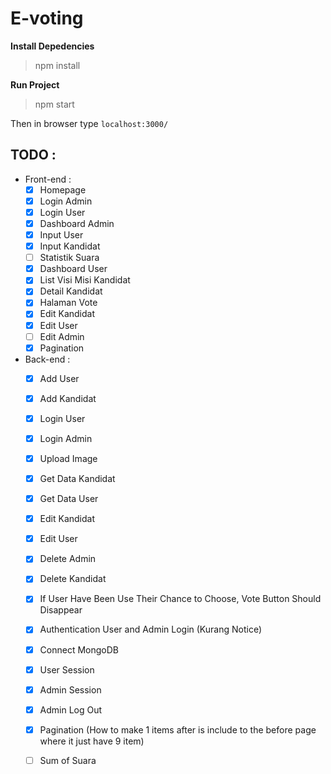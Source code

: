 # E-voting

**Install Depedencies**
> npm install

**Run Project**
>npm start

Then in browser type ```localhost:3000/```

## TODO :
* Front-end :
  - [x] Homepage 
  - [x] Login Admin
  - [x] Login User
  - [x] Dashboard Admin
  - [x] Input User
  - [x] Input Kandidat
  - [ ] Statistik Suara
  - [x] Dashboard User 
  - [x] List Visi Misi Kandidat
  - [x] Detail Kandidat
  - [x] Halaman Vote
  - [x] Edit Kandidat
  - [x] Edit User
  - [ ] Edit Admin
  - [x] Pagination
	
* Back-end :
  - [x] Add User
  - [x] Add Kandidat
  - [x] Login User
  - [x] Login Admin
  - [x] Upload Image
  - [x] Get Data Kandidat
  - [x] Get Data User
  - [x] Edit Kandidat
  - [x] Edit User
  - [x] Delete Admin
  - [x] Delete Kandidat
  - [x] If User Have Been Use Their Chance to Choose, Vote Button Should Disappear
  - [x] Authentication User and Admin Login (Kurang Notice)
  - [x] Connect MongoDB
  - [x] User Session
  - [x] Admin Session
  - [x] Admin Log Out
  - [x] Pagination (How to make 1 items after is include to the before page where it just have 9 item)
  - [ ] Sum of Suara 

